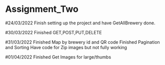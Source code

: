 # Assignment_Two

#24/03/2022
Finish setting up the project and have GetAllBrewery done.

#30/03/2022
Finished GET,POST,PUT,DELETE 

#31/03/2022
Finished Map by brewery id and QR code
Finished Pagination and Sorting
Have code for Zip images but not fully working

#01/04/2022
Finished Get Images for large/thumbs

